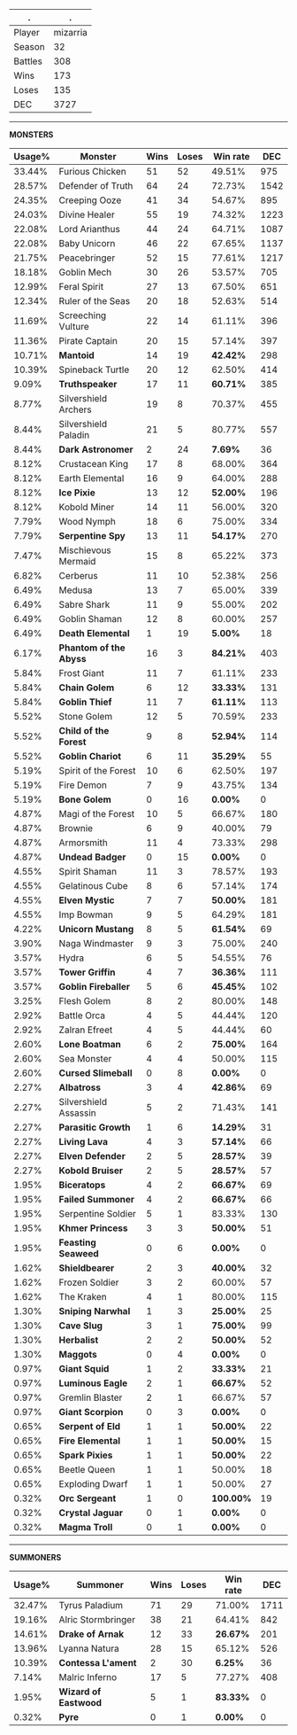 .|.
|-|-
Player|mizarria
Season|32
Battles|308
Wins|173
Loses|135
DEC|3727

---
**MONSTERS**

Usage%|Monster|Wins|Loses|Win rate|DEC|
-|-|-|-|-|-|
33.44%|Furious Chicken|51|52|49.51%|975|
28.57%|Defender of Truth|64|24|72.73%|1542|
24.35%|Creeping Ooze|41|34|54.67%|895|
24.03%|Divine Healer|55|19|74.32%|1223|
22.08%|Lord Arianthus|44|24|64.71%|1087|
22.08%|Baby Unicorn|46|22|67.65%|1137|
21.75%|Peacebringer|52|15|77.61%|1217|
18.18%|Goblin Mech|30|26|53.57%|705|
12.99%|Feral Spirit|27|13|67.50%|651|
12.34%|Ruler of the Seas|20|18|52.63%|514|
11.69%|Screeching Vulture|22|14|61.11%|396|
11.36%|Pirate Captain|20|15|57.14%|397|
10.71%|**Mantoid**|14|19|**42.42%**|298|
10.39%|Spineback Turtle|20|12|62.50%|414|
9.09%|**Truthspeaker**|17|11|**60.71%**|385|
8.77%|Silvershield Archers|19|8|70.37%|455|
8.44%|Silvershield Paladin|21|5|80.77%|557|
8.44%|**Dark Astronomer**|2|24|**7.69%**|36|
8.12%|Crustacean King|17|8|68.00%|364|
8.12%|Earth Elemental|16|9|64.00%|288|
8.12%|**Ice Pixie**|13|12|**52.00%**|196|
8.12%|Kobold Miner|14|11|56.00%|320|
7.79%|Wood Nymph|18|6|75.00%|334|
7.79%|**Serpentine Spy**|13|11|**54.17%**|270|
7.47%|Mischievous Mermaid|15|8|65.22%|373|
6.82%|Cerberus|11|10|52.38%|256|
6.49%|Medusa|13|7|65.00%|339|
6.49%|Sabre Shark|11|9|55.00%|202|
6.49%|Goblin Shaman|12|8|60.00%|257|
6.49%|**Death Elemental**|1|19|**5.00%**|18|
6.17%|**Phantom of the Abyss**|16|3|**84.21%**|403|
5.84%|Frost Giant|11|7|61.11%|233|
5.84%|**Chain Golem**|6|12|**33.33%**|131|
5.84%|**Goblin Thief**|11|7|**61.11%**|113|
5.52%|Stone Golem|12|5|70.59%|233|
5.52%|**Child of the Forest**|9|8|**52.94%**|114|
5.52%|**Goblin Chariot**|6|11|**35.29%**|55|
5.19%|Spirit of the Forest|10|6|62.50%|197|
5.19%|Fire Demon|7|9|43.75%|134|
5.19%|**Bone Golem**|0|16|**0.00%**|0|
4.87%|Magi of the Forest|10|5|66.67%|180|
4.87%|Brownie|6|9|40.00%|79|
4.87%|Armorsmith|11|4|73.33%|298|
4.87%|**Undead Badger**|0|15|**0.00%**|0|
4.55%|Spirit Shaman|11|3|78.57%|193|
4.55%|Gelatinous Cube|8|6|57.14%|174|
4.55%|**Elven Mystic**|7|7|**50.00%**|181|
4.55%|Imp Bowman|9|5|64.29%|181|
4.22%|**Unicorn Mustang**|8|5|**61.54%**|69|
3.90%|Naga Windmaster|9|3|75.00%|240|
3.57%|Hydra|6|5|54.55%|76|
3.57%|**Tower Griffin**|4|7|**36.36%**|111|
3.57%|**Goblin Fireballer**|5|6|**45.45%**|102|
3.25%|Flesh Golem|8|2|80.00%|148|
2.92%|Battle Orca|4|5|44.44%|120|
2.92%|Zalran Efreet|4|5|44.44%|60|
2.60%|**Lone Boatman**|6|2|**75.00%**|164|
2.60%|Sea Monster|4|4|50.00%|115|
2.60%|**Cursed Slimeball**|0|8|**0.00%**|0|
2.27%|**Albatross**|3|4|**42.86%**|69|
2.27%|Silvershield Assassin|5|2|71.43%|141|
2.27%|**Parasitic Growth**|1|6|**14.29%**|31|
2.27%|**Living Lava**|4|3|**57.14%**|66|
2.27%|**Elven Defender**|2|5|**28.57%**|39|
2.27%|**Kobold Bruiser**|2|5|**28.57%**|57|
1.95%|**Biceratops**|4|2|**66.67%**|69|
1.95%|**Failed Summoner**|4|2|**66.67%**|66|
1.95%|Serpentine Soldier|5|1|83.33%|130|
1.95%|**Khmer Princess**|3|3|**50.00%**|51|
1.95%|**Feasting Seaweed**|0|6|**0.00%**|0|
1.62%|**Shieldbearer**|2|3|**40.00%**|32|
1.62%|Frozen Soldier|3|2|60.00%|57|
1.62%|The Kraken|4|1|80.00%|115|
1.30%|**Sniping Narwhal**|1|3|**25.00%**|25|
1.30%|**Cave Slug**|3|1|**75.00%**|99|
1.30%|**Herbalist**|2|2|**50.00%**|52|
1.30%|**Maggots**|0|4|**0.00%**|0|
0.97%|**Giant Squid**|1|2|**33.33%**|21|
0.97%|**Luminous Eagle**|2|1|**66.67%**|52|
0.97%|Gremlin Blaster|2|1|66.67%|57|
0.97%|**Giant Scorpion**|0|3|**0.00%**|0|
0.65%|**Serpent of Eld**|1|1|**50.00%**|22|
0.65%|**Fire Elemental**|1|1|**50.00%**|15|
0.65%|**Spark Pixies**|1|1|**50.00%**|22|
0.65%|Beetle Queen|1|1|50.00%|18|
0.65%|Exploding Dwarf|1|1|50.00%|27|
0.32%|**Orc Sergeant**|1|0|**100.00%**|19|
0.32%|**Crystal Jaguar**|0|1|**0.00%**|0|
0.32%|**Magma Troll**|0|1|**0.00%**|0|

---
**SUMMONERS**

Usage%|Summoner|Wins|Loses|Win rate|DEC|
-|-|-|-|-|-|
32.47%|Tyrus Paladium|71|29|71.00%|1711|
19.16%|Alric Stormbringer|38|21|64.41%|842|
14.61%|**Drake of Arnak**|12|33|**26.67%**|201|
13.96%|Lyanna Natura|28|15|65.12%|526|
10.39%|**Contessa L'ament**|2|30|**6.25%**|36|
7.14%|Malric Inferno|17|5|77.27%|408|
1.95%|**Wizard of Eastwood**|5|1|**83.33%**|0|
0.32%|**Pyre**|0|1|**0.00%**|0|
